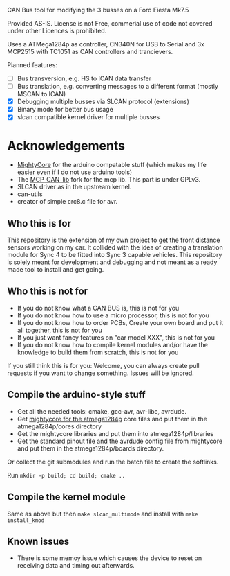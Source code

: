 CAN Bus tool for modifying the 3 busses on a Ford Fiesta Mk7.5

Provided AS-IS. License is not Free, commerial use of code not covered under other Licences is prohibited.

Uses a ATMega1284p as controller, CN340N for USB to Serial and 3x MCP2515 with TC1051 as CAN controllers and trancievers.

Planned features:

- [ ] Bus transversion, e.g. HS to ICAN data transfer
- [ ] Bus translation, e.g. converting messages to a different format (mostly MSCAN to ICAN)
- [x] Debugging multiple busses via SLCAN protocol (extensions)
- [x] Binary mode for better bus usage
- [x] slcan compatible kernel driver for multiple busses

# Acknowledgements
- [MightyCore](https://github.com/MCUdude/MightyCore) for the arduino compatable stuff (which makes my life easier even if I do not use arduino tools)
- The [MCP_CAN_lib](https://github.com/coryjfowler/MCP_CAN_lib) fork for the mcp lib. This part is under GPLv3.
- SLCAN driver as in the upstream kernel.
- can-utils
- creator of simple crc8.c file for avr.

## Who this is for
This repository is the extension of my own project to get the front distance sensors working on my car. It collided with the idea of creating a translation module for Sync 4 to be fitted into Sync 3 capable vehicles. This repository is solely meant for development and debugging and not meant as a ready made tool to install and get going.


## Who this is not for
- If you do not know what a CAN BUS is, this is not for you
- If you do not know how to use a micro processor, this is not for you
- If you do not know how to order PCBs, Create your own board and put it all together, this is not for you
- If you just want fancy features on "car model XXX", this is not for you
- If you do not know how to compile kernel modules and/or have the knowledge to build them from scratch, this is not for you

If you still think this is for you: Welcome, you can always create pull requests if you want to change something. Issues will be ignored.

## Compile the arduino-style stuff

- Get all the needed tools: cmake, gcc-avr, avr-libc, avrdude.
- Get [mightycore for the atmega1284p](ihttps://github.com/MCUdude/MightyCore) core files and put them in the atmega1284p/cores directory
- Get the mightycore libraries and put them into atmega1284p/libraries
- Get the standard pinout file and the avrdude config file from mightycore and put them in the atmega1284p/boards directory.

Or collect the git submodules and run the batch file to create the softlinks.

Run `mkdir -p build; cd build; cmake ..`

## Compile the kernel module
Same as above but then `make slcan_multimode` and install with `make install_kmod`

## Known issues
- There is some memoy issue which causes the device to reset on receiving data and timing out afterwards.
